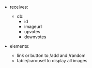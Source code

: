 * receives:
    * db:
        * id
        * imageurl
        * upvotes
        * downvotes

* elements: 
    * link or button to /add and /random
    * table/carousel to display all images